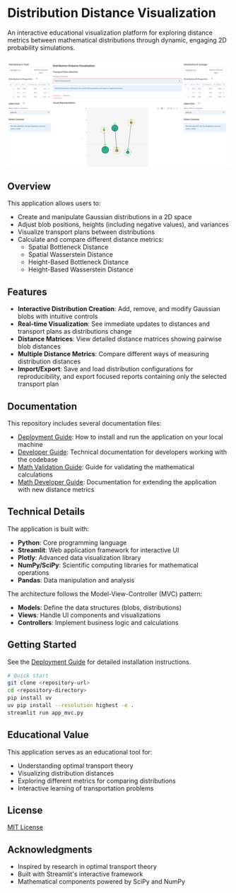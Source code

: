# Distribution Distance Visualization

An interactive educational visualization platform for exploring distance metrics between mathematical distributions through dynamic, engaging 2D probability simulations.

![Application Screenshot](assets/optimal-transport.PNG)

## Overview

This application allows users to:

- Create and manipulate Gaussian distributions in a 2D space
- Adjust blob positions, heights (including negative values), and variances
- Visualize transport plans between distributions
- Calculate and compare different distance metrics:
  - Spatial Bottleneck Distance
  - Spatial Wasserstein Distance
  - Height-Based Bottleneck Distance
  - Height-Based Wasserstein Distance

## Features

- **Interactive Distribution Creation**: Add, remove, and modify Gaussian blobs with intuitive controls
- **Real-time Visualization**: See immediate updates to distances and transport plans as distributions change
- **Distance Matrices**: View detailed distance matrices showing pairwise blob distances
- **Multiple Distance Metrics**: Compare different ways of measuring distribution distances
- **Import/Export**: Save and load distribution configurations for reproducibility, and export focused reports containing only the selected transport plan

## Documentation

This repository includes several documentation files:

- [Deployment Guide](DEPLOYMENT.md): How to install and run the application on your local machine
- [Developer Guide](DEVELOPER.md): Technical documentation for developers working with the codebase
- [Math Validation Guide](MATH_VALIDATION.md): Guide for validating the mathematical calculations
- [Math Developer Guide](MATH_DEVELOPER.md): Documentation for extending the application with new distance metrics

## Technical Details

The application is built with:

- **Python**: Core programming language
- **Streamlit**: Web application framework for interactive UI
- **Plotly**: Advanced data visualization library
- **NumPy/SciPy**: Scientific computing libraries for mathematical operations
- **Pandas**: Data manipulation and analysis

The architecture follows the Model-View-Controller (MVC) pattern:

- **Models**: Define the data structures (blobs, distributions)
- **Views**: Handle UI components and visualizations
- **Controllers**: Implement business logic and calculations

## Getting Started

See the [Deployment Guide](DEPLOYMENT.md) for detailed installation instructions.

```bash
# Quick start
git clone <repository-url>
cd <repository-directory>
pip install uv
uv pip install --resolution highest -e .
streamlit run app_mvc.py
```

## Educational Value

This application serves as an educational tool for:

- Understanding optimal transport theory
- Visualizing distribution distances
- Exploring different metrics for comparing distributions
- Interactive learning of transportation problems

## License

[MIT License](LICENSE)

## Acknowledgments

- Inspired by research in optimal transport theory
- Built with Streamlit's interactive framework
- Mathematical components powered by SciPy and NumPy